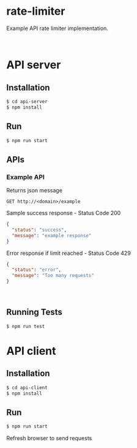 # rate-limiter

Example API rate limiter implementation.

<br/>

# API server

## Installation

```sh
$ cd api-server
$ npm install
```

## Run

```sh
$ npm run start
```

## APIs

### Example API

Returns json message

```
GET http://<domain>/example
```

Sample success response - Status Code 200

```json
{
  "status": "success",
  "message": "example response"
}
```

Error response if limit reached - Status Code 429

```json
{
  "status": "error",
  "message": "Too many requests"
}
```

<br/>

## Running Tests

```sh
$ npm run test
```

# API client

## Installation

```sh
$ cd api-client
$ npm install
```

## Run

```sh
$ npm run start
```

Refresh browser to send requests
